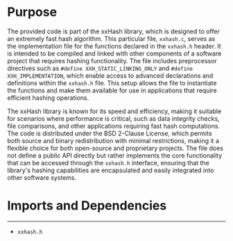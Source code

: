 # Purpose
The provided code is part of the xxHash library, which is designed to offer an extremely fast hash algorithm. This particular file, `xxhash.c`, serves as the implementation file for the functions declared in the `xxhash.h` header. It is intended to be compiled and linked with other components of a software project that requires hashing functionality. The file includes preprocessor directives such as `#define XXH_STATIC_LINKING_ONLY` and `#define XXH_IMPLEMENTATION`, which enable access to advanced declarations and definitions within the `xxhash.h` file. This setup allows the file to instantiate the functions and make them available for use in applications that require efficient hashing operations.

The xxHash library is known for its speed and efficiency, making it suitable for scenarios where performance is critical, such as data integrity checks, file comparisons, and other applications requiring fast hash computations. The code is distributed under the BSD 2-Clause License, which permits both source and binary redistribution with minimal restrictions, making it a flexible choice for both open-source and proprietary projects. The file does not define a public API directly but rather implements the core functionality that can be accessed through the `xxhash.h` interface, ensuring that the library's hashing capabilities are encapsulated and easily integrated into other software systems.
# Imports and Dependencies

---
- `xxhash.h`


